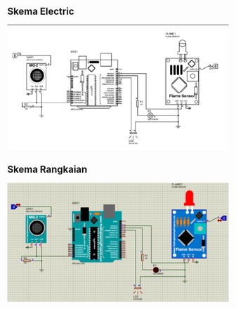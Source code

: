 ## Skema Electric
---
![skema](/Image/firedetectorschema.png)

## Skema Rangkaian
![skema](/Image/firedetectorschem.png)